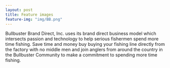 ```yaml
---
layout: post
title: Feature images
feature-img: "img/BB.png"
---
```

Bullbuster Brand Direct, Inc. uses its brand direct business model which intersects passion and technology to help serious fishermen spend more time fishing.  Save time and money buy buying your fishing line directly from the factory with no middle men and join anglers from around the country in the Bullbuster Community to make a commitment to spending more time fishing. 
